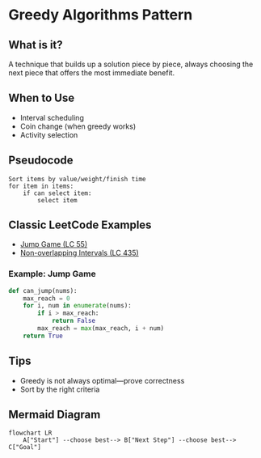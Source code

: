 # Greedy Algorithms Pattern

## What is it?
A technique that builds up a solution piece by piece, always choosing the next piece that offers the most immediate benefit.

## When to Use
- Interval scheduling
- Coin change (when greedy works)
- Activity selection

## Pseudocode
```text
Sort items by value/weight/finish time
for item in items:
    if can select item:
        select item
```

## Classic LeetCode Examples
- [Jump Game (LC 55)](https://leetcode.com/problems/jump-game/)
- [Non-overlapping Intervals (LC 435)](https://leetcode.com/problems/non-overlapping-intervals/)

### Example: Jump Game
```python
def can_jump(nums):
    max_reach = 0
    for i, num in enumerate(nums):
        if i > max_reach:
            return False
        max_reach = max(max_reach, i + num)
    return True
```

## Tips
- Greedy is not always optimal—prove correctness
- Sort by the right criteria

## Mermaid Diagram

```mermaid
flowchart LR
    A["Start"] --choose best--> B["Next Step"] --choose best--> C["Goal"]
``` 